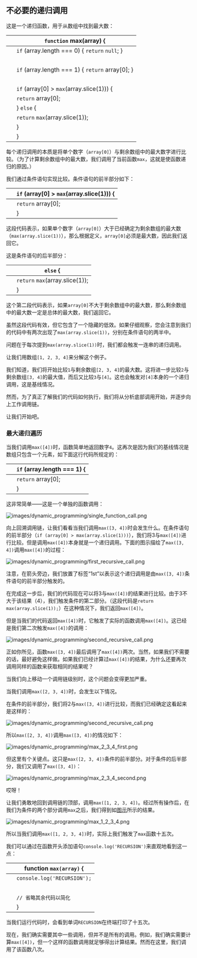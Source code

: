 ## 不必要的递归调用

这是一个递归函数，用于从数组中找到最大数：

| ​  | `function` max(array) { |
| --- | --- |
| ​  | `if` (array.length === 0) { `return` `null`; } |
| ​  |  |
| ​  | `if` (array.length === 1) { `return` array[0]; } |
| ​  |  |
| ​  | `if` (array[0] > `max`(array.slice(1))) { |
| ​  | `return` array[0]; |
| ​  | } `else` { |
| ​  | `return` `max`(array.slice(1)); |
| ​  | } |
| ​  | } |

每个递归调用的本质是将单个数字（`array[0]`）与剩余数组中的最大数字进行比较。（为了计算剩余数组中的最大数，我们调用了当前函数`max`，这就是使函数递归的原因。）

我们通过条件语句实现比较。条件语句的前半部分如下：

| ​  | `if` (array[0] > `max`(array.slice(1))) { |
| --- | --- |
| ​  | `return` array[0]; |
| ​  | } |

这段代码表示，如果单个数字（`array[0]`）大于已经确定为剩余数组的最大数（`max(array.slice(1))`），那么根据定义，`array[0]`必须是最大数，因此我们返回它。

这是条件语句的后半部分：

| ​  | `else` { |
| --- | --- |
| ​  | `return` `max`(array.slice(1)); |
| ​  | } |

这个第二段代码表示，如果`array[0]`不大于剩余数组中的最大数，那么剩余数组中的最大数一定是总体的最大数，我们返回它。

虽然这段代码有效，但它包含了一个隐藏的低效。如果仔细观察，您会注意到我们的代码中有两次出现了`max(array.slice(1))`，分别在条件语句的两半中。

问题在于每次提到`max(array.slice(1))`时，我们都会触发一连串的递归调用。

让我们用数组`[1, 2, 3, 4]`来分解这个例子。

我们知道，我们将开始比较`1`与剩余数组`[2, 3, 4]`的最大数。这将进一步比较`2`与剩余数组`[3, 4]`的最大值，而后又比较`3`与`[4]`。这也会触发对`[4]`本身的一个递归调用，这是基线情况。

然而，为了真正了解我们的代码如何执行，我们将从分析底部调用开始，并逐步向上工作调用链。

让我们开始吧。

### 最大递归遍历

当我们调用`max([4])`时，函数简单地返回数字`4`。这再次是因为我们的基线情况是数组只包含一个元素，如下面这行代码所规定的：

| ​  | `if` (array.length === 1) { |
| --- | --- |
| ​  | `return` array[0]; |
| ​  | } |

这非常简单——这是一个单独的函数调用：

![images/dynamic_programming/single_function_call.png](images/dynamic_programming/single_function_call.png)

向上回溯调用链，让我们看看当我们调用`max([3, 4])`时会发生什么。在条件语句的前半部分（`if (array[0] > max(array.slice(1)))`），我们将3与`max([4])`进行比较。但是调用`max([4])`本身就是一个递归调用。下面的图示描绘了`max([3, 4])`调用`max([4])`的过程：

![images/dynamic_programming/first_recursive_call.png](images/dynamic_programming/first_recursive_call.png)

注意，在箭头旁边，我们放置了标签“1st”以表示这个递归调用是由`max([3, 4])`条件语句的前半部分触发的。

在完成这一步后，我们的代码现在可以将3与`max([4])`的结果进行比较。由于3不大于该结果（4），我们触发条件的第二部分。（这段代码是`return max(array.slice(1));`）在这种情况下，我们返回`max([4])`。

但是当我们的代码返回`max([4])`时，它触发了实际的函数调用`max([4])`。这已经是我们第二次触发`max([4])`的调用：

![images/dynamic_programming/second_recursive_call.png](images/dynamic_programming/second_recursive_call.png)

正如你所见，函数`max([3, 4])`最后调用了`max([4])`两次。当然，如果我们不需要的话，最好避免这样做。如果我们已经计算过`max([4])`的结果，为什么还要再次调用同样的函数来获取相同的结果呢？

当我们向上移动一个调用链级别时，这个问题会变得更加严重。

当我们调用`max([2, 3, 4])`时，会发生以下情况。

在条件的前半部分，我们将2与`max([3, 4])`进行比较，而我们已经确定这看起来是这样的：

![images/dynamic_programming/second_recursive_call.png](images/dynamic_programming/second_recursive_call.png)

所以`max([2, 3, 4])`调用`max([3, 4])`的情况如下：

![images/dynamic_programming/max_2_3_4_first.png](images/dynamic_programming/max_2_3_4_first.png)

但这里有个关键点。这只是`max([2, 3, 4])`条件的前半部分。对于条件的后半部分，我们又调用了`max([3, 4])`：

![images/dynamic_programming/max_2_3_4_second.png](images/dynamic_programming/max_2_3_4_second.png)

哎呀！

让我们勇敢地回到调用链的顶部，调用`max([1, 2, 3, 4])`。经过所有操作后，在我们为条件的两个部分调用`max`之后，我们得到如[图示](#fig.ch12.max_1_2_3_4)所示的结果。

![images/dynamic_programming/max_1_2_3_4.png](images/dynamic_programming/max_1_2_3_4.png)

所以当我们调用`max([1, 2, 3, 4])`时，实际上我们触发了`max`函数十五次。

我们可以通过在函数开头添加语句`console.log('RECURSION')`来直观地看到这一点：

| ​  | **function**​ `max(array)` { |
| --- | --- |
| ​  | `console.log('RECURSION');` |
| ​  |  |
| ​  | `// 省略其余代码以简化` |
| ​  | } |

当我们运行代码时，会看到单词`RECURSION`在终端打印了十五次。

现在，我们确实需要其中一些调用，但并不是所有的调用。例如，我们确实需要计算`max([4])`，但一个这样的函数调用就足够得出计算结果。然而在这里，我们调用了该函数八次。
